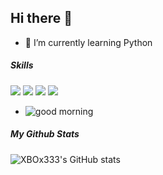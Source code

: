 ## Hi there 👋

<!--
**XBOx333/XBOx333** is a ✨ _special_ ✨ repository because its `README.md` (this file) appears on your GitHub profile.

Here are some ideas to get you started:

- 🔭 I’m currently working on ...
- 🌱 I’m currently learning ...
- 👯 I’m looking to collaborate on ...
- 🤔 I’m looking for help with ...
- 💬 Ask me about ...
- 📫 How to reach me: ...
- 😄 Pronouns: ...
- ⚡ Fun fact: ...
-->

- 🌱 I’m currently learning Python

##### Skills
<img src="https://img.shields.io/badge/Visual_Studio_Code-0078D4?style=for-the-badge&logo=visual%20studio%20code&logoColor=white" />
<img src="https://img.shields.io/badge/Xbox-107C10?style=for-the-badge&logo=xbox&logoColor=white" />
<img src="https://img.shields.io/badge/HTML5-E34F26?style=for-the-badge&logo=html5&logoColor=white" />
<img src="https://img.shields.io/badge/Python-FFD43B?style=for-the-badge&logo=python&logoColor=blue" />


- ![good morning](https://media1.giphy.com/media/v1.Y2lkPTc5MGI3NjExemEwZ2xudGRtbWs1cGxkMHRyc3FqamZ5Zzc5aXVmeWxlNHg5MGNoMSZlcD12MV9pbnRlcm5hbF9naWZfYnlfaWQmY3Q9Zw/MJp9HJBMGVfLps9zsN/giphy.gif)

##### My Github Stats

![XBOx333's GitHub stats](https://github-readme-stats.vercel.app/api?username=anuraghazra&show_icons=true&theme=gruvbox)
